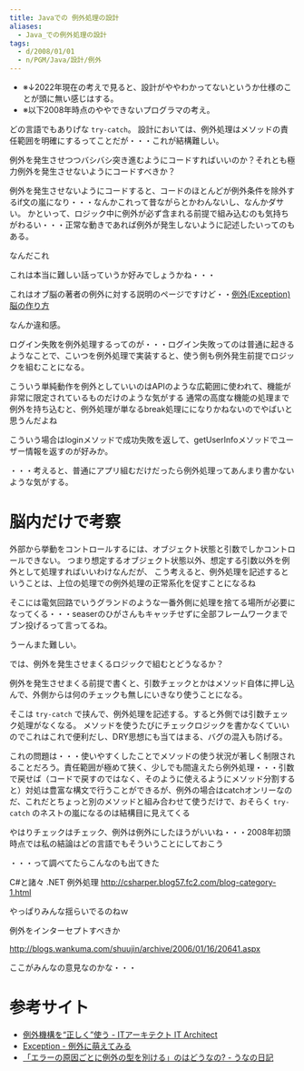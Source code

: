 ```yaml
---
title: Javaでの 例外処理の設計
aliases:
  - Java_での例外処理の設計
tags:
  - d/2008/01/01
  - n/PGM/Java/設計/例外
---
```


- ※↓2022年現在の考えで見ると、設計がややわかってないというか仕様のことが頭に無い感じはする。
- ※以下2008年時点のややできないプログラマの考え。


どの言語でもありげな `try-catch`。
設計においては、例外処理はメソッドの責任範囲を明確にするってことだが・・・これが結構難しい。

例外を発生させつつバシバシ突き進むようにコードすればいいのか？それとも極力例外を発生させないようにコードすべきか？

例外を発生させないようにコードすると、コードのほとんどが例外条件を除外するif文の嵐になり・・・なんかこれって昔ながらとかわんないし、なんかダサい。
かといって、ロジック中に例外が必ず含まれる前提で組み込むのも気持ちがわるい・・・正常な動きであれば例外が発生しないように記述したいってのもある。

なんだこれ

これは本当に難しい話っていうか好みでしょうかね・・・

これはオブ脳の著者の例外に対する説明のページですけど・・[例外(Exception)脳の作り方](http://www.geocities.jp/objectbrain/exceptionbrain.html)

なんか違和感。

ログイン失敗を例外処理するってのが・・・ログイン失敗ってのは普通に起きるようなことで、こいつを例外処理で実装すると、使う側も例外発生前提でロジックを組むことになる。

こういう単純動作を例外としていいのはAPIのような広範囲に使われて、機能が非常に限定されているものだけのような気がする
通常の高度な機能の処理まで例外を持ち込むと、例外処理が単なるbreak処理にになりかねないのでやばいと思うんだよね

こういう場合はloginメソッドで成功失敗を返して、getUserInfoメソッドでユーザー情報を返すのが好みか。

・・・考えると、普通にアプリ組むだけだったら例外処理ってあんまり書かないような気がする。




脳内だけで考察
================================================================================
外部から挙動をコントロールするには、オブジェクト状態と引数でしかコントロールできない。
つまり想定するオブジェクト状態以外、想定する引数以外を例外として処理すればいいわけなんだが、
こう考えると、例外処理を記述するということは、上位の処理での例外処理の正常系化を促すことになるね

そこには電気回路でいうグランドのような一番外側に処理を捨てる場所が必要になってくる・・・seaserのひがさんもキャッチせずに全部フレームワークまでブン投げるって言ってるね。

うーんまた難しい。

では、例外を発生させまくるロジックで組むとどうなるか？

例外を発生させまくる前提で書くと、引数チェックとかはメソッド自体に押し込んで、外側からは何のチェックも無しにいきなり使うことになる。

そこは `try-catch` で挟んで、例外処理を記述する。すると外側では引数チェック処理がなくなる。
メソッドを使うたびにチェックロジックを書かなくていいのでこれはこれで便利だし、DRY思想にも当てはまる、バグの混入も防げる。

これの問題は・・・使いやすくしたことでメソッドの使う状況が著しく制限されることだろう。責任範囲が極めて狭く、少しでも間違えたら例外処理・・・引数で戻せば（コードで戻すのではなく、そのように使えるようにメソッド分割すると）対処は豊富な構文で行うことができるが、例外の場合はcatchオンリーなのだ、これだとちょっと別のメソッドと組み合わせて使うだけで、おそらく `try-catch` のネストの嵐になるのは結構目に見えてくる

やはりチェックはチェック、例外は例外にしたほうがいいね・・・2008年初頭時点では私の結論はどの言語でもそういうことにしておこう

・・・って調べてたらこんなのも出てきた

C#と諸々 .NET 例外処理 <http://csharper.blog57.fc2.com/blog-category-1.html>

やっぱりみんな揺らいでるのねｗ

例外をインターセプトすべきか

<http://blogs.wankuma.com/shuujin/archive/2006/01/16/20641.aspx>

ここがみんなの意見なのかな・・・




参考サイト
================================================================================
- [例外機構を“正しく”使う - ITアーキテクト IT Architect](http://www.itarchitect.jp/technology_and_programming/-/10249-3.html)
- [Exception - 例外に萌えてみる](http://fieldnotes.sytes.net/wiki/index.jsp?pid=Exception)
- [「エラーの原因ごとに例外の型を別ける」のはどうなの? - うなの日記 ](http://d.hatena.ne.jp/unageanu/20070830/1188476810)






